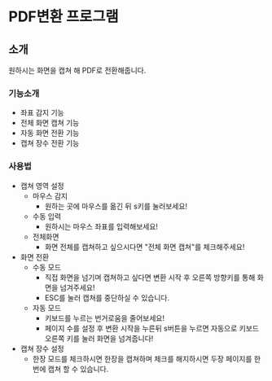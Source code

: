 # PDF변환 프로그램
## 소개
원하시는 화면을 캡쳐 해 PDF로 전환해줍니다.
### 기능소개
  - 좌표 감지 기능
  - 전체 화면 캡쳐 기능
  - 자동 화면 전환 기능
  - 캡쳐 장수 전환 기능

### 사용법
  - 캡쳐 영역 설정
    - 마우스 감지
      - 원하는 곳에 마우스를 옮긴 뒤 s키를 눌러보세요!
    - 수동 입력
      - 원하시는 마우스 좌표를 입력해보세요!
    - 전체화면
      - 화면 전체를 캡쳐하고 싶으시다면 "전체 화면 캡쳐"를 체크해주세요!
  - 화면 전환
    - 수동 모드
      - 직접 화면을 넘기며 캡쳐하고 싶다면 변환 시작 후 오른쪽 방향키를 통해 화면을 넘겨주세요!
      - ESC를 눌러 캡쳐를 중단하실 수 있습니다.
    - 자동 모드
      - 키보드를 누르는 번거로움을 줄어보세요!
      - 페이지 수를 설정 후 변환 시작을 누른뒤 s버튼을 누르면 자동으로 키보드 오른쪽 키를 눌러 화면을 넘겨줍니다!
  - 캡쳐 장수 설정
    - 한장 모드를 체크하시면 한장을 캡쳐하며 체크를 해지하시면 두장 페이지를 한번에 캡쳐 할 수 있습니다.
